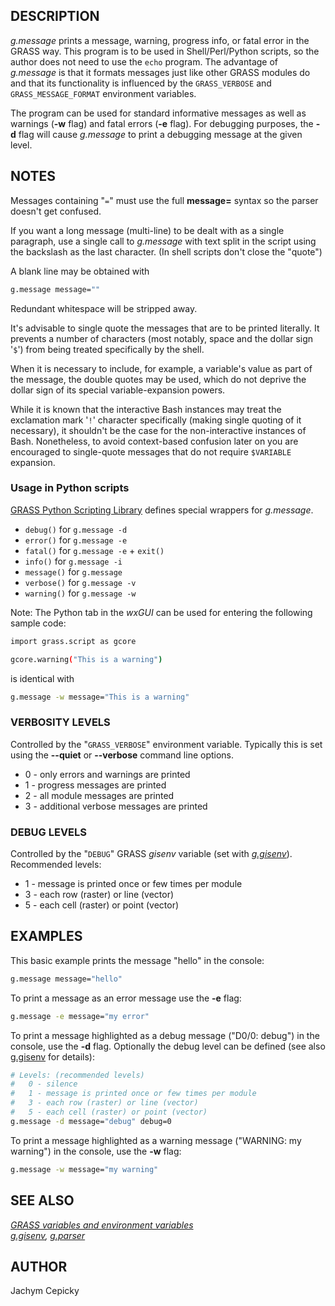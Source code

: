 ## DESCRIPTION

*g.message* prints a message, warning, progress info, or fatal error in
the GRASS way. This program is to be used in Shell/Perl/Python
scripts, so the author does not need to use the `echo` program. The
advantage of *g.message* is that it formats messages just like other
GRASS modules do and that its functionality is influenced by the
`GRASS_VERBOSE` and `GRASS_MESSAGE_FORMAT` environment variables.

The program can be used for standard informative messages as well as
warnings (**-w** flag) and fatal errors (**-e** flag). For debugging
purposes, the **-d** flag will cause *g.message* to print a debugging
message at the given level.

## NOTES

Messages containing "`=`" must use the full **message=** syntax so the
parser doesn't get confused.

If you want a long message (multi-line) to be dealt with as a single
paragraph, use a single call to *g.message* with text split in the
script using the backslash as the last character. (In shell scripts
don't close the "quote")

A blank line may be obtained with

```sh
g.message message=""
```

Redundant whitespace will be stripped away.

It's advisable to single quote the messages that are to be printed
literally. It prevents a number of characters (most notably, space and
the dollar sign '`$`') from being treated specifically by the shell.

When it is necessary to include, for example, a variable's value as part
of the message, the double quotes may be used, which do not deprive the
dollar sign of its special variable-expansion powers.

While it is known that the interactive Bash instances may treat the
exclamation mark '`!`' character specifically (making single quoting of
it necessary), it shouldn't be the case for the non-interactive
instances of Bash. Nonetheless, to avoid context-based confusion later
on you are encouraged to single-quote messages that do not require
`$VARIABLE` expansion.

### Usage in Python scripts

[GRASS Python Scripting
Library](https://grass.osgeo.org/grass-devel/manuals/libpython/) defines
special wrappers for *g.message*.

- `debug()` for `g.message -d`
- `error()` for `g.message -e`
- `fatal()` for `g.message -e` + `exit()`
- `info()` for `g.message -i`
- `message()` for `g.message`
- `verbose()` for `g.message -v`
- `warning()` for `g.message -w`

Note: The Python tab in the *wxGUI* can be used for entering the
following sample code:

```sh
import grass.script as gcore

gcore.warning("This is a warning")
```

is identical with

```sh
g.message -w message="This is a warning"
```

### VERBOSITY LEVELS

Controlled by the "`GRASS_VERBOSE`" environment variable. Typically this
is set using the **--quiet** or **--verbose** command line options.

- 0 - only errors and warnings are printed
- 1 - progress messages are printed
- 2 - all module messages are printed
- 3 - additional verbose messages are printed

### DEBUG LEVELS

Controlled by the "`DEBUG`" GRASS *gisenv* variable (set with
*[g.gisenv](g.gisenv.md)*).  
Recommended levels:

- 1 - message is printed once or few times per module
- 3 - each row (raster) or line (vector)
- 5 - each cell (raster) or point (vector)

## EXAMPLES

This basic example prints the message "hello" in the console:

```sh
g.message message="hello"
```

To print a message as an error message use the **-e** flag:

```sh
g.message -e message="my error"
```

To print a message highlighted as a debug message ("D0/0: debug") in the
console, use the **-d** flag. Optionally the debug level can be defined
(see also [g.gisenv](g.gisenv.md) for details):

```sh
# Levels: (recommended levels)
#   0 - silence
#   1 - message is printed once or few times per module
#   3 - each row (raster) or line (vector)
#   5 - each cell (raster) or point (vector)
g.message -d message="debug" debug=0
```

To print a message highlighted as a warning message ("WARNING: my
warning") in the console, use the **-w** flag:

```sh
g.message -w message="my warning"
```

## SEE ALSO

*[GRASS variables and environment variables](variables.md)*  
*[g.gisenv](g.gisenv.md), [g.parser](g.parser.md)*

## AUTHOR

Jachym Cepicky

